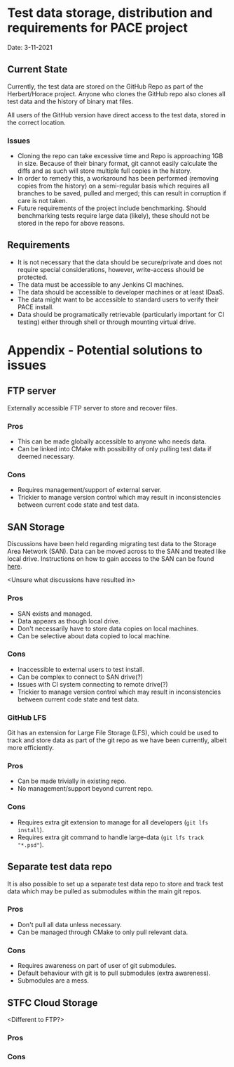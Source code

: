 # Test data storage, distribution and requirements for PACE project

Date: 3-11-2021

## Current State
Currently, the test data are stored on the GitHub Repo as part of the Herbert/Horace project. 
Anyone who clones the GitHub repo also clones all test data and the history of binary mat files.

All users of the GitHub version have direct access to the test data, stored in the correct location.

### Issues
* Cloning the repo can take excessive time and Repo is approaching 1GB in size. 
  Because of their binary format, git cannot easily calculate the diffs and as such will store multiple full copies in the history.
* In order to remedy this, a workaround has been performed 
  (removing copies from the history) on a semi-regular basis which requires all branches to be saved, pulled and merged; 
  this can result in corruption if care is not taken.
* Future requirements of the project include benchmarking. 
  Should benchmarking tests require large data (likely), these should not be stored in the repo for above reasons.

## Requirements
* It is not necessary that the data should be secure/private and does not require special considerations, however, write-access should be protected.
* The data must be accessible to any Jenkins CI machines.
* The data should be accessible to developer machines or at least IDaaS.
* The data might want to be accessible to standard users to verify their PACE install.
* Data should be programatically retrievable (particularly important for CI testing)
  either through shell or through mounting virtual drive.


# Appendix - Potential solutions to issues
## FTP server
Externally accessible FTP server to store and recover files. 

### Pros
* This can be made globally accessible to anyone who needs data.
* Can be linked into CMake with possibility of only pulling test data if deemed necessary.

### Cons
* Requires management/support of external server.
* Trickier to manage version control which may result in inconsistencies between current code state and test data.

## SAN Storage
Discussions have been held regarding migrating test data to the Storage Area Network (SAN). 
Data can be moved across to the SAN and treated like local drive. 
Instructions on how to gain access to the SAN can be found [here](https://github.com/pace-neutrons/Horace/blob/master/documentation/smg/10_how_to_use_the_SAN_area.md).

\<Unsure what discussions have resulted in\>

### Pros
* SAN exists and managed.
* Data appears as though local drive.
* Don't necessarily have to store data copies on local machines.
* Can be selective about data copied to local machine.

### Cons
* Inaccessible to external users to test install.
* Can be complex to connect to SAN drive(?)
* Issues with CI system connecting to remote drive(?)
* Trickier to manage version control which may result in inconsistencies between current code state and test data.


### GitHub LFS
Git has an extension for Large File Storage (LFS), 
which could be used to track and store data as part of the git repo as we have been currently, albeit more efficiently.

### Pros
* Can be made trivially in existing repo.
* No management/support beyond current repo.
### Cons
* Requires extra git extension to manage for all developers (`git lfs install`).
* Requires extra git command to handle large-data (`git lfs track "*.psd"`).

## Separate test data repo
It is also possible to set up a separate test data repo to store and track test data which may be pulled as submodules within the main git repos.

### Pros
* Don't pull all data unless necessary.
* Can be managed through CMake to only pull relevant data.

### Cons
* Requires awareness on part of user of git submodules.
* Default behaviour with git is to pull submodules (extra awareness).
* Submodules are a mess.

## STFC Cloud Storage
\<Different to FTP?\>

### Pros
### Cons
